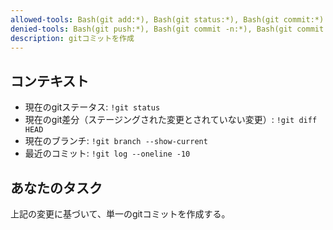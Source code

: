 ```yaml
---
allowed-tools: Bash(git add:*), Bash(git status:*), Bash(git commit:*)
denied-tools: Bash(git push:*), Bash(git commit -n:*), Bash(git commit --no-verify)
description: gitコミットを作成
---
```


## コンテキスト

- 現在のgitステータス: `!git status`
- 現在のgit差分（ステージングされた変更とされていない変更）: `!git diff HEAD`
- 現在のブランチ: `!git branch --show-current`
- 最近のコミット: `!git log --oneline -10`

## あなたのタスク

上記の変更に基づいて、単一のgitコミットを作成する。